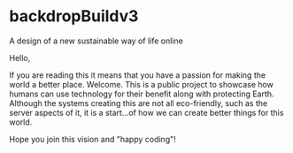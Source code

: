 # backdropBuildv3
A design of a new sustainable way of life online

Hello, 

If you are reading this it means that you have a passion for making the world a better place.
Welcome. This is a public project to showcase how humans can use technology for their benefit along with protecting Earth.
Although the systems creating this are not all eco-friendly, such as the server aspects of it, it is a start...of how we can create better things for this world.

Hope you join this vision and "happy coding"! 
